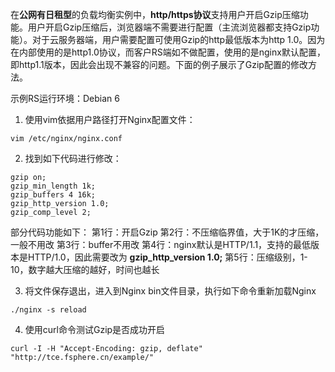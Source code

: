 在**公网有日租型**的负载均衡实例中，**http/https协议**支持用户开启Gzip压缩功能。用户开启Gzip压缩后，浏览器端不需要进行配置（主流浏览器都支持Gzip功能）。对于云服务器端，用户需要配置可使用Gzip的http最低版本为http 1.0。因为在内部使用的是http1.0协议，而客户RS端如不做配置，使用的是nginx默认配置，即http1.1版本，因此会出现不兼容的问题。下面的例子展示了Gzip配置的修改方法。

示例RS运行环境：Debian 6
1. 使用vim依据用户路径打开Nginx配置文件：
```
vim /etc/nginx/nginx.conf
```
2. 找到如下代码进行修改：
```
gzip on;
gzip_min_length 1k;
gzip_buffers 4 16k;
gzip_http_version 1.0;
gzip_comp_level 2;
```
部分代码功能如下：
第1行：开启Gzip
第2行：不压缩临界值，大于1K的才压缩，一般不用改
第3行：buffer不用改
第4行：nginx默认是HTTP/1.1，支持的最低版本是HTTP/1.0，因此需要改为 **gzip_http_version 1.0;**
第5行：压缩级别，1-10，数字越大压缩的越好，时间也越长

3. 将文件保存退出，进入到Nginx bin文件目录，执行如下命令重新加载Nginx
```
./nginx -s reload
```
4. 使用curl命令测试Gzip是否成功开启
```
curl -I -H "Accept-Encoding: gzip, deflate" "http://tce.fsphere.cn/example/"
```

